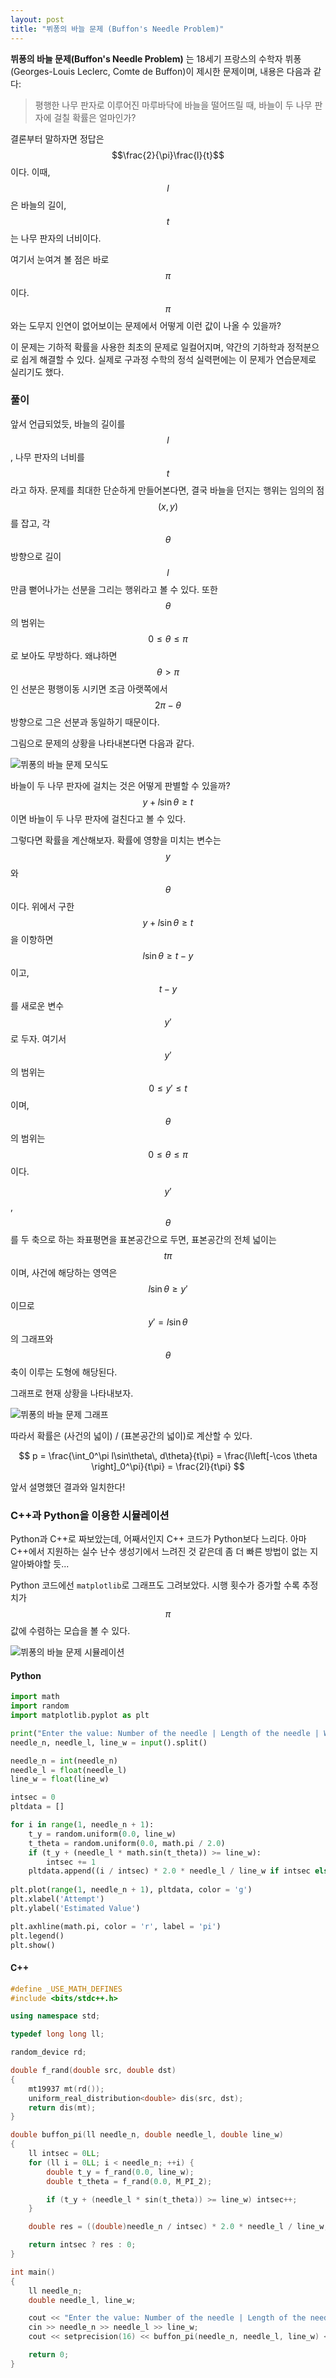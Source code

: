 ```yaml
---
layout: post
title: "뷔퐁의 바늘 문제 (Buffon's Needle Problem)"
---
```


**뷔퐁의 바늘 문제(Buffon's Needle Problem)** 는 18세기 프랑스의 수학자 뷔퐁(Georges-Louis Leclerc, Comte de Buffon)이 제시한 문제이며, 내용은 다음과 같다:

> 평행한 나무 판자로 이루어진 마루바닥에 바늘을 떨어뜨릴 때, 바늘이 두 나무 판자에 걸칠 확률은 얼마인가?

결론부터 말하자면 정답은 $$\frac{2}{\pi}\frac{l}{t}$$이다. 이때, $$l$$은 바늘의 길이, $$t$$는 나무 판자의 너비이다.

여기서 눈여겨 볼 점은 바로 $$\pi$$이다. $$\pi$$와는 도무지 인연이 없어보이는 문제에서 어떻게 이런 값이 나올 수 있을까?

이 문제는 기하적 확률을 사용한 최초의 문제로 일컬어지며, 약간의 기하학과 정적분으로 쉽게 해결할 수 있다. 실제로 구과정 수학의 정석 실력편에는 이 문제가 연습문제로 실리기도 했다. 

### 풀이
앞서 언급되었듯, 바늘의 길이를 $$l$$, 나무 판자의 너비를 $$t$$라고 하자. 문제를 최대한 단순하게 만들어본다면, 결국 바늘을 던지는 행위는 임의의 점 $$(x, y)$$를 잡고, 각 $$\theta$$ 방향으로 길이 $$l$$만큼 뻗어나가는 선분을 그리는 행위라고 볼 수 있다. 또한 $$\theta$$의 범위는 $$0 \le \theta \le \pi$$로 보아도 무방하다. 왜냐하면 $$\theta > \pi$$인 선분은 평행이동 시키면 조금 아랫쪽에서 $$2\pi - \theta$$ 방향으로 그은 선분과 동일하기 때문이다.

그림으로 문제의 상황을 나타내본다면 다음과 같다.

![뷔퐁의 바늘 문제 모식도](/assets/images/buffon_needle/buffon.jpg)

바늘이 두 나무 판자에 걸치는 것은 어떻게 판별할 수 있을까? $$y + l\sin\theta \ge t$$이면 바늘이 두 나무 판자에 걸친다고 볼 수 있다.

그렇다면 확률을 계산해보자. 확률에 영향을 미치는 변수는 $$y$$와 $$\theta$$이다. 위에서 구한 $$y + l\sin\theta \ge t$$을 이항하면 $$l\sin \theta \ge t - y$$이고, $$t-y$$를 새로운 변수 $$y'$$로 두자. 여기서 $$y'$$의 범위는 $$0 \le y' \le t$$이며, $$\theta$$의 범위는 $$0 \le \theta \le \pi$$이다. 

$$y'$$, $$\theta$$를 두 축으로 하는 좌표평면을 표본공간으로 두면, 표본공간의 전체 넓이는 $$t\pi$$이며, 사건에 해당하는 영역은 $$l\sin\theta \ge y'$$이므로 $$y' = l\sin\theta$$의 그래프와 $$\theta$$축이 이루는 도형에 해당된다.

그래프로 현재 상황을 나타내보자.

![뷔퐁의 바늘 문제 그래프](/assets/images/buffon_needle/buffon_graph.jpg)

따라서 확률은 (사건의 넓이) / (표본공간의 넓이)로 계산할 수 있다. 

$$
p = \frac{\int_0^\pi l\sin\theta\,  d\theta}{t\pi} = \frac{l\left[-\cos \theta \right]_0^\pi}{t\pi} = \frac{2l}{t\pi}
$$

앞서 설명했던 결과와 일치한다! 

### C++과 Python을 이용한 시뮬레이션
Python과 C++로 짜보았는데, 어째서인지 C++ 코드가 Python보다 느리다. 아마 C++에서 지원하는 실수 난수 생성기에서 느려진 것 같은데 좀 더 빠른 방법이 없는 지 알아봐야할 듯...

Python 코드에선 `matplotlib`로 그래프도 그려보았다. 시행 횟수가 증가할 수록 추정치가 $$\pi$$값에 수렴하는 모습을 볼 수 있다.

![뷔퐁의 바늘 문제 시뮬레이션](/assets/images/buffon_needle/buffon_result.png)

#### Python
```python
import math
import random
import matplotlib.pyplot as plt

print("Enter the value: Number of the needle | Length of the needle | Width of the lines")
needle_n, needle_l, line_w = input().split()

needle_n = int(needle_n)
needle_l = float(needle_l)
line_w = float(line_w)

intsec = 0
pltdata = []

for i in range(1, needle_n + 1):
    t_y = random.uniform(0.0, line_w)
    t_theta = random.uniform(0.0, math.pi / 2.0)
    if (t_y + (needle_l * math.sin(t_theta)) >= line_w):
        intsec += 1
    pltdata.append((i / intsec) * 2.0 * needle_l / line_w if intsec else 0)
    
plt.plot(range(1, needle_n + 1), pltdata, color = 'g')
plt.xlabel('Attempt')
plt.ylabel('Estimated Value')

plt.axhline(math.pi, color = 'r', label = 'pi')
plt.legend()
plt.show()
```

#### C++
```cpp
#define _USE_MATH_DEFINES
#include <bits/stdc++.h>

using namespace std;

typedef long long ll;

random_device rd;

double f_rand(double src, double dst)
{
    mt19937 mt(rd());
    uniform_real_distribution<double> dis(src, dst);
    return dis(mt);
}

double buffon_pi(ll needle_n, double needle_l, double line_w)
{
    ll intsec = 0LL;
    for (ll i = 0LL; i < needle_n; ++i) {
        double t_y = f_rand(0.0, line_w);
        double t_theta = f_rand(0.0, M_PI_2);

        if (t_y + (needle_l * sin(t_theta)) >= line_w) intsec++;
    }

    double res = ((double)needle_n / intsec) * 2.0 * needle_l / line_w;

    return intsec ? res : 0;
}

int main()
{
    ll needle_n;
    double needle_l, line_w;

    cout << "Enter the value: Number of the needle | Length of the needle | Width of the lines" << endl;
    cin >> needle_n >> needle_l >> line_w;
    cout << setprecision(16) << buffon_pi(needle_n, needle_l, line_w) << endl;

    return 0;    
}
```